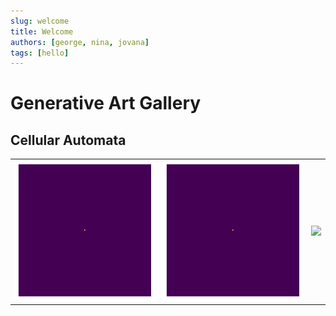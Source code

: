 ```yaml
---
slug: welcome
title: Welcome
authors: [george, nina, jovana]
tags: [hello]
---
```


# Generative Art Gallery

## Cellular Automata
| | | |
|:------------------:|:------------------:|:------------------:|
| [<img src="https://github.com/gvarnavi/generative-art-iap/blob/master/Gallery/carpet_fireworks.gif" width="333">](carpet_fireworks.gif) | [<img src="https://github.com/gvarnavi/generative-art-iap/blob/master/Gallery/closing_triangle.gif" width="333">](closing_triangle.gif) | [<img src="https://github.com/gvarnavi/generative-art-iap/blob/master/Gallery/fireworks_carpet.gif" width="333">](fireworks_carpet.gif) |

| | | | |
|:------------------:|:------------------:|:------------------:|:------------------:|

